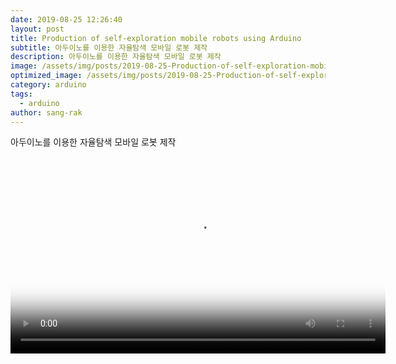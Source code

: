 ```yaml
---
date: 2019-08-25 12:26:40
layout: post
title: Production of self-exploration mobile robots using Arduino
subtitle: 아두이노를 이용한 자율탐색 모바일 로봇 제작
description: 아두이노를 이용한 자율탐색 모바일 로봇 제작
image: /assets/img/posts/2019-08-25-Production-of-self-exploration-mobile-robots-using-Arduino.assets/robots using Arduino.png
optimized_image: /assets/img/posts/2019-08-25-Production-of-self-exploration-mobile-robots-using-Arduino.assets/robots using Arduino.png
category: arduino
tags:
  - arduino
author: sang-rak
---
```


아두이노를 이용한 자율탐색 모바일 로봇 제작


<video width="600" height="315" controls poster="/assets/img/posts/2019-08-25-Production-of-self-exploration-mobile-robots-using-Arduino.assets/robots using Arduino.png">
  <source src="../assets/img/posts/robots using Arduino.mp4">
  <strong>Your browser does not support the video tag.</strong>
</video>


